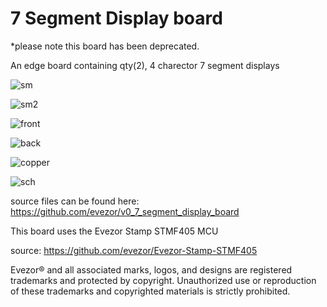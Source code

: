 # 7 Segment Display board
*please note this board has been deprecated.

An edge board containing qty(2), 4 charector 7 segment displays

![sm]()

![sm2]()

![front]()

![back]()

![copper]()

![sch]()


source files can be found here: https://github.com/evezor/v0_7_segment_display_board

This board uses the Evezor Stamp STMF405 MCU

source: https://github.com/evezor/Evezor-Stamp-STMF405

Evezor® and all associated marks, logos, and designs are registered trademarks and protected by copyright. Unauthorized use or reproduction of these trademarks and copyrighted materials is strictly prohibited.



